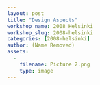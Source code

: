 ```yaml
---
layout: post
title: "Design Aspects"
workshop_name: 2008 Helsinki
workshop_slug: 2008-helsinki
categories: [2008-helsinki]
author: (Name Removed)
assets:
  -
    filename: Picture 2.png
    type: image
---
```


